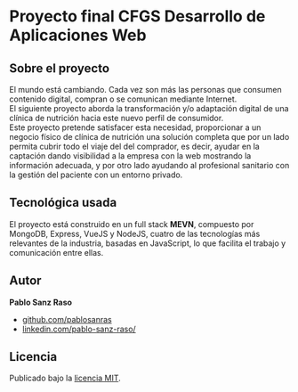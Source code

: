 # Proyecto final CFGS Desarrollo de Aplicaciones Web

## Sobre el proyecto
El mundo está cambiando. Cada vez son más las personas que consumen contenido digital, compran o se comunican mediante Internet. 
<br/>
El siguiente proyecto aborda la transformación y/o adaptación digital de una clínica de nutrición hacia este nuevo perfil de consumidor. 
<br/>
Este proyecto pretende satisfacer esta necesidad, proporcionar a un negocio físico de clínica de nutrición una solución completa que por un lado permita cubrir todo el viaje del del comprador, es decir, ayudar en la captación dando visibilidad a la empresa con la web mostrando la información adecuada, y por otro lado ayudando al profesional sanitario con la gestión del paciente con un entorno privado.

## Tecnológica usada
El proyecto está construido en un full stack **MEVN**, compuesto por MongoDB, Express, VueJS y NodeJS, cuatro de las tecnologías más relevantes de la industria, basadas en JavaScript, lo que facilita el trabajo y comunicación entre ellas.

## Autor
**Pablo Sanz Raso**
* [github.com/pablosanras](https://github.com/pablosanras)
* [linkedin.com/pablo-sanz-raso/](https://www.linkedin.com/in/pablo-sanz-raso/)

## Licencia
Publicado bajo la [licencia MIT](LICENSE).